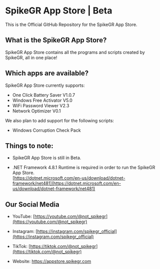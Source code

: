 
# SpikeGR App Store | Beta
This is the Official GitHub Repository for the SpikeGR App Store.
## What is the SpikeGR App Store?
SpikeGR App Store contains all the programs and scripts created by SpikeGR, all in one place!
## Which apps are available?

SpikeGR App Store currently supports:

 - One Click Battery Saver V1.0.7
 - Windows Free Activator V5.0
 - WiFi Password Viewer V2.3
 - Network Optimizer V0.1
 
We also plan to add support for the following scripts:

 - Windows Corruption Check Pack
## Things to note:

 - SpikeGR App Store is still in Beta.
 
 - .NET Framework 4.8.1 Runtime is required in order to run the SpikeGR App Store.  
[https://dotnet.microsoft.com/en-us/download/dotnet-framework/net481](https://dotnet.microsoft.com/en-us/download/dotnet-framework/net481)
## Our Social Media

 - YouTube:
[https://youtube.com/@not_spikegr](https://youtube.com/@not_spikegr)

 - Instagram:
[https://instagram.com/spikegr_official](https://instagram.com/spikegr_official)

 - TikTok:
[https://tiktok.com/@not_spikegr](https://tiktok.com/@not_spikegr)

 - Website:
https://appstore.spikegr.com

